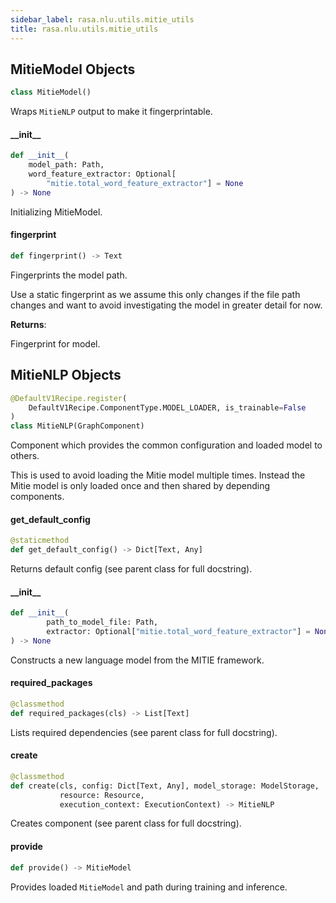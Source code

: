 ```yaml
---
sidebar_label: rasa.nlu.utils.mitie_utils
title: rasa.nlu.utils.mitie_utils
---
```

## MitieModel Objects

```python
class MitieModel()
```

Wraps `MitieNLP` output to make it fingerprintable.

#### \_\_init\_\_

```python
def __init__(
    model_path: Path,
    word_feature_extractor: Optional[
        "mitie.total_word_feature_extractor"] = None
) -> None
```

Initializing MitieModel.

#### fingerprint

```python
def fingerprint() -> Text
```

Fingerprints the model path.

Use a static fingerprint as we assume this only changes if the file path
changes and want to avoid investigating the model in greater detail for now.

**Returns**:

  Fingerprint for model.

## MitieNLP Objects

```python
@DefaultV1Recipe.register(
    DefaultV1Recipe.ComponentType.MODEL_LOADER, is_trainable=False
)
class MitieNLP(GraphComponent)
```

Component which provides the common configuration and loaded model to others.

This is used to avoid loading the Mitie model multiple times. Instead the Mitie
model is only loaded once and then shared by depending components.

#### get\_default\_config

```python
@staticmethod
def get_default_config() -> Dict[Text, Any]
```

Returns default config (see parent class for full docstring).

#### \_\_init\_\_

```python
def __init__(
        path_to_model_file: Path,
        extractor: Optional["mitie.total_word_feature_extractor"] = None
) -> None
```

Constructs a new language model from the MITIE framework.

#### required\_packages

```python
@classmethod
def required_packages(cls) -> List[Text]
```

Lists required dependencies (see parent class for full docstring).

#### create

```python
@classmethod
def create(cls, config: Dict[Text, Any], model_storage: ModelStorage,
           resource: Resource,
           execution_context: ExecutionContext) -> MitieNLP
```

Creates component (see parent class for full docstring).

#### provide

```python
def provide() -> MitieModel
```

Provides loaded `MitieModel` and path during training and inference.

